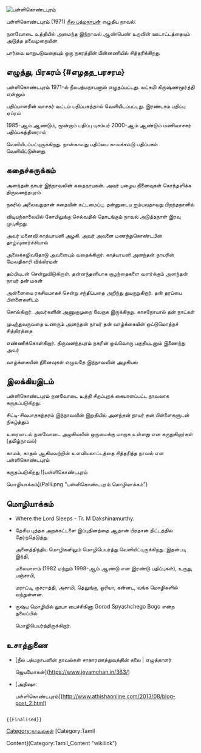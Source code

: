 ![பள்ளிகொண்டபுரம்](Pallikondapuram_FrontImage_395.jpg "பள்ளிகொண்டபுரம்")
பள்ளிகொண்டபுரம் (1971) [நீல பத்மநாபன்](நீல_பத்மநாபன் "wikilink") எழுதிய நாவல்.
நனவோடை உத்தியில் அமைந்த இந்நாவல் ஆண்பெண் உறவின் ஊடாட்டத்தையும் அடுத்த தலைமுறையின்
பார்வை மாறுபடுவதையும் ஒரு நகரத்தின் பின்னணியில் சித்தரிக்கிறது.

## எழுத்து, பிரசுரம் {#எழதத_பரசரம}

பள்ளிகொண்டபுரம் 1971-ல் நீலபத்மநாபனால் எழுதப்பட்டது. லட்சுமி கிருஷ்ணமூர்த்தி என்னும்
பதிப்பாளரின் வாசகர் வட்டம் பதிப்பகத்தால் வெளியிடப்பட்டது. இரண்டாம் பதிப்பு ஏப்ரல்
1985-ஆம் ஆண்டும், மூன்றாம் பதிப்பு டிசம்பர் 2000-ஆம் ஆண்டும் மணிவாசகர் பதிப்பகத்தினரால்
வெளியிடப்பட்டிருக்கிறது. நான்காவது பதிப்பை காலச்சுவடு பதிப்பகம் வெளியிட்டுள்ளது.

## கதைச்சுருக்கம்

அனந்தன் நாயர் இந்நாவலின் கதைநாயகன். அவர் பழைய நினைவுகள் கொந்தளிக்க திருவனந்தபுரம்
நகரில் அலைவதுதான் கதையின் கட்டமைப்பு. தன்னுடைய ஐம்பவதாவது பிறந்தநாளில்
விடியற்காலையில் கோயிலுக்கு செல்வதில் தொடங்கும் நாவல் அடுத்தநாள் இரவு முடிகிறது.
அவர் மனைவி காத்யாயனி அழகி. அவர் அவளை மணந்துகொண்டபின் தாழ்வுணர்ச்சியால்
அலைக்கழிவதோடு அவளையும் வதைக்கிறார். காத்யாயனி அனந்தன் நாயரின் மேலதிகாரி விக்கிரமன்
தம்பியுடன் சென்றுவிடுகிறாள். தன்னந்தனியாக குழந்தைகளை வளர்க்கும் அனந்தன் நாயர் தன் மகன்
அன்னையை ரகசியமாகச் சென்று சந்திப்பதை அறிந்து துயருறுகிறார். தன் தரப்பை பிள்ளைகளிடம்
சொல்கிறார். அவர்களின் அணுகுமுறை வேறாக இருக்கிறது. காசநோயால் தன் நாட்கள்
முடிந்துவருவதை உணரும் அனந்தன் நாயர் தன் வாழ்க்கையின் ஒட்டுமொத்தச் சித்திரத்தை
எண்ணிக்கொள்கிறார். திருவனந்தபுரம் நகரின் ஒவ்வொரு பகுதியுடனும் இணைந்து அவர்
வாழ்க்கையின் நினைவுகள் எழுவதே இந்நாவலின் அழகியல்

## இலக்கியஇடம்

பள்ளிகொண்டபுரம் நனவோடை உத்தி சிறப்புறக் கையாளப்பட்ட நாவலாக கருதப்படுகிறது.
சிட்டி-சிவபாதசுந்தரம் இந்நாவலின் இறுதியில் அனந்தன் நாயர் தன் பிள்ளைகளுடன் நிகழ்த்தும்
உரையாடல் நனவோடை அழகியலின் ஒருமைக்கு மாறாக உள்ளது என கருதுகிறார்கள் (தமிழ்நாவல்)
காமம், காதல் ஆகியவற்றின் உளவியலாட்டத்தை சித்தரித்த நாவல் என பள்ளிகொண்டபுரம்
கருதப்படுகிறது ![பள்ளிகொண்டபுரம்
மொழியாக்கம்](Palli.png "பள்ளிகொண்டபுரம் மொழியாக்கம்")

## மொழியாக்கம்

-   Where the Lord Sleeps - Tr. M Dakshinamurthy.
-   தேசிய புத்தக அறக்கட்டளை இப்புதினத்தை ஆதான் பிரதான் திட்டத்தில் தேர்ந்தெடுத்து
    அனைத்திந்திய மொழிகளிலும் மொழிபெயர்த்து வெளியிட்டிருக்கிறது. இதன்படி இந்தி,
    மலையாளம் (1982 மற்றும் 1998-ஆம் ஆண்டு என இரண்டு பதிப்புகள்), உருது, பஞ்சாபி,
    மராட்டி, குசராத்தி, அசாமி, தெலுங்கு, ஒரியா, கன்னட, வங்க மொழிகளில் வந்துள்ளன.
-   ருஷ்ய மொழியில் லூபா பைச்சிகினா Gorod Spyashchego Bogo என்ற தலைப்பில்
    மொழிபெயர்த்திருக்கிறார்.

## உசாத்துணை

-   [நீல பத்மநாபனின் நாவல்கள் சாதாரணத்துவத்தின் கலை \| எழுத்தாளர்
    ஜெயமோகன்](https://www.jeyamohan.in/363/)
-   [அதிஷா:
    பள்ளிகொண்டபுரம்](http://www.athishaonline.com/2013/08/blog-post_2.html)

```{=mediawiki}
{{Finalised}}
```
[Category:நாவல்கள்](Category:நாவல்கள் "wikilink") [Category:Tamil
Content](Category:Tamil_Content "wikilink")
